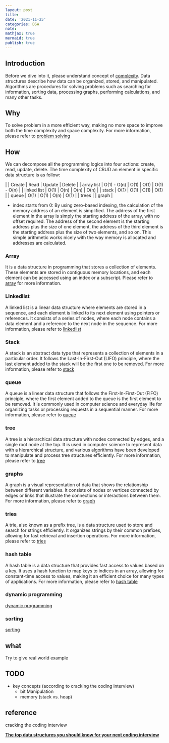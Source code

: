 ```yaml
---
layout: post
title:
date: '2021-11-25'
categories: DSA
note:
mathjax: true
mermaid: true
publish: true
---
```


## Introduction

Before we dive into it, please understand concept of [complexity]({{site.baseurl}}/dsa/2022/05/02/complexity.html). Data structures describe how data can be organized, stored, and manipulated. Algorithms are procedures for solving problems such as searching for information, sorting data, processing graphs, performing calculations, and many other tasks.

## Why

To solve problem in a more efficient way, making no more space to improve both the time complexity and space complexity. For more information, please refer to [problem solving]({{site.baseurl}}/dsa/2023/03/08/solve-problem.html)

## How

We can decompose all the programming logics into four actions: create, read, update, delete. The time complexity of CRUD an element in specific data structure is as follow:

|  | Create | Read | Update | Delete |
| array list | O(1) - O(n) | O(1) | O(1) | O(1) - O(n) |
| linked list | O(1) | O(n) | O(n) | O(n) |
| stack | O(1) | O(1) | O(1) | O(1) |
| queue | O(1) | O(1) | O(n) | O(1) |
| trees |
| graph |

* index starts from 0: By using zero-based indexing, the calculation of the memory address of an element is simplified. The address of the first element in the array is simply the starting address of the array, with no offset required. The address of the second element is the starting address plus the size of one element, the address of the third element is the starting address plus the size of two elements, and so on. This simple arithmetic works nicely with the way memory is allocated and addresses are calculated.

### Array

It is a data structure in programming that stores a collection of elements. These elements are stored in contiguous memory locations, and each element can be accessed using an index or a subscript. Please refer to [array]({{site.baseurl}}/dsa/2022/05/22/array.html) for more information.

### Linkedlist

A linked list is a linear data structure where elements are stored in a sequence, and each element is linked to its next element using pointers or references. It consists of a series of nodes, where each node contains a data element and a reference to the next node in the sequence. For more information, please refer to [linkedlist]({{site.baseurl}}/dsa/2022/05/23/linkedlist.html)

### Stack

A stack is an abstract data type that represents a collection of elements in a particular order. It follows the Last-In-First-Out (LIFO) principle, where the last element added to the stack will be the first one to be removed. For more information, please refer to [stack]({{site.baseurl}}/dsa/2022/06/24/stack.html)

### queue

A queue is a linear data structure that follows the First-In-First-Out (FIFO) principle, where the first element added to the queue is the first element to be removed. It is commonly used in computer science and everyday life for organizing tasks or processing requests in a sequential manner. For more information, please refer to [queue]({{site.baseurl}}/dsa/2022/06/24/queue.html)

### tree

A tree is a hierarchical data structure with nodes connected by edges, and a single root node at the top. It is used in computer science to represent data with a hierarchical structure, and various algorithms have been developed to manipulate and process tree structures efficiently. For more information, please refer to [tree]({{site.baseurl}}/dsa/2022/06/26/tree.html)

### graphs

A graph is a visual representation of data that shows the relationship between different variables. It consists of nodes or vertices connected by edges or links that illustrate the connections or interactions between them. For more information, please refer to [graph]({{site.baseurl}}/dsa/2023/03/19/graph.html)

### tries

A trie, also known as a prefix tree, is a data structure used to store and search for strings efficiently. It organizes strings by their common prefixes, allowing for fast retrieval and insertion operations. For more information, please refer to [tries]({{site.baseurl}}/dsa/2023/04/26/tries.html)

### hash table

A hash table is a data structure that provides fast access to values based on a key. It uses a hash function to map keys to indices in an array, allowing for constant-time access to values, making it an efficient choice for many types of applications. For more information, please refer to [hash table]({{site.baseurl}}/dsa/2023/04/23/hash-table.html)

### dynamic programming

[dynamic programming]({{site.baseurl}}/dsa/2023/03/24/dynamic-programming.html)

### sorting

[sorting]({{site.baseurl}}/dsa/2023/03/09/sorting.html)

## what

Try to give real world example

## TODO

* key concepts (according to cracking the coding interview)
  * bit Manipulation
  * memory (stack vs. heap)

## reference

cracking the coding interview

[**The top data structures you should know for your next coding interview**](https://www.freecodecamp.org/news/the-top-data-structures-you-should-know-for-your-next-coding-interview-36af0831f5e3/)
